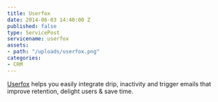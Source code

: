 ```yaml
---
title: Userfox
date: 2014-06-03 14:40:00 Z
published: false
type: ServicePost
servicename: userfox
assets:
- path: "/uploads/userfox.png"
categories:
- CRM
---
```


[Userfox](http://www.userfox.com/) helps you easily integrate drip, inactivity and trigger emails that improve retention, delight users & save time.
